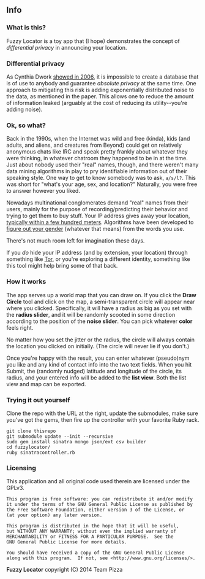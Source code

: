 Info
------------

### What is this?

Fuzzy Locator is a toy app that (I hope) demonstrates the concept of *differential privacy* in announcing your location.

### Differential privacy

As Cynthia Dwork [showed in 2006](http://www.msr-waypoint.com/pubs/64346/dwork.pdf), it is impossible to create a database that is of use to anybody and guarantee *absolute privacy* at the same time. One approach to mitigating this risk is adding exponentially distributed noise to the data, as mentioned in the paper. This allows one to reduce the amount of information leaked (arguably at the cost of reducing its utility--you're adding noise).

### Ok, so what?

Back in the 1990s, when the Internet was wild and free (kinda), kids (and adults, and aliens, and creatures from Beyond) could get on relatively anonymous chats like IRC and speak pretty frankly about whatever they were thinking, in whatever chatroom they happened to be in at the time. Just about nobody used their "real" names, though, and there weren't many data mining algorithms in play to pry identifiable information out of their speaking style. One way to get to know somebody was to ask, `a/s/l?`. This was short for "what's your age, sex, and location?" Naturally, you were free to answer however you liked.

Nowadays multinational conglomerates demand "real" names from their users, mainly for the purpose of recording/predicting their behavior and trying to get them to buy stuff. Your IP address gives away your location, [typically within a few hundred meters](http://www.ipfingerprints.com/). Algorithms have been developed to [figure out your gender](http://www.hackerfactor.com/GenderGuesser.php) (whatever that means) from the words you use.

There's not much room left for imagination these days.

If you *do* hide your IP address (and by extension, your location) through something like [Tor](https://www.torproject.org/), or you're exploring a different identity, something like this tool might help bring some of that back.

### How it works

The app serves up a world map that you can draw on. If you click the **Draw Circle** tool and click on the map, a semi-transparent circle will appear near where you clicked. Specifically, it will have a radius as big as you set with the **radius slider**, and it will be randomly scooted in some direction according to the position of the **noise slider**. You can pick whatever **color** feels right.

No matter how you set the jitter or the radius, the circle will always contain the location you clicked on initially. (The circle will never lie if you don't.)

Once you're happy with the result, you can enter whatever (pseudo)nym you like and any kind of contact info into the two text fields. When you hit Submit, the (randomly nudged) latitude and longitude of the circle, its radius, and your entered info will be added to the **list view**. Both the list view and map can be exported.

### Trying it out yourself

Clone the repo with the URL at the right, update the submodules, make sure you've got the gems, then fire up the controller with your favorite Ruby rack.

```
git clone thisrepo
git submodule update --init --recursive
sudo gem install sinatra mongo json/ext csv builder
cd fuzzylocator/
ruby sinatracontroller.rb
```

### Licensing
This application and all original code used therein are licensed under the GPLv3.

    This program is free software: you can redistribute it and/or modify
    it under the terms of the GNU General Public License as published by
    the Free Software Foundation, either version 3 of the License, or
    (at your option) any later version.

    This program is distributed in the hope that it will be useful,
    but WITHOUT ANY WARRANTY; without even the implied warranty of
    MERCHANTABILITY or FITNESS FOR A PARTICULAR PURPOSE.  See the
    GNU General Public License for more details.

    You should have received a copy of the GNU General Public License
    along with this program.  If not, see <http://www.gnu.org/licenses/>.

**Fuzzy Locator** copyright (C) 2014 Team Pizza
